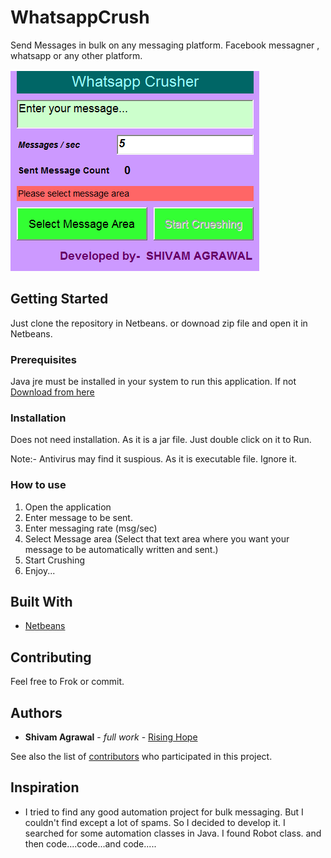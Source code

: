 # WhatsappCrush

Send Messages in bulk on any messaging platform. Facebook messagner , whatsapp or any other platform.

![Screenshotaa](/src/Screenshot_5.png)

## Getting Started

Just clone the repository in Netbeans. or downoad zip file and open it in Netbeans.

### Prerequisites

Java jre must be installed in your system to run this application. If not [Download from here](http://www.oracle.com/technetwork/java/javase/downloads/jre8-downloads-2133155.html)


### Installation

Does not need installation. As it is a jar file. Just double click on it to Run.

Note:- Antivirus may find it suspious. As it is executable file. Ignore it.

### How to use

1. Open the application
2. Enter message to be sent.
3. Enter messaging rate (msg/sec)
4. Select Message area (Select that text area where you want your message to be automatically written and sent.)
5. Start Crushing
6. Enjoy...

## Built With

* [Netbeans](https://netbeans.org/downloads/)

## Contributing

Feel free to Frok or commit.

## Authors

* **Shivam Agrawal** - *full work* - [Rising Hope](www.risinghope.tk)

See also the list of [contributors](https://github.com/your/project/contributors) who participated in this project.

## Inspiration

* I tried to find any good automation project for bulk messaging. But I couldn't find except a lot of spams. So I decided to develop it. I searched for some automation classes in Java. I found Robot class. and then code....code...and code.....
